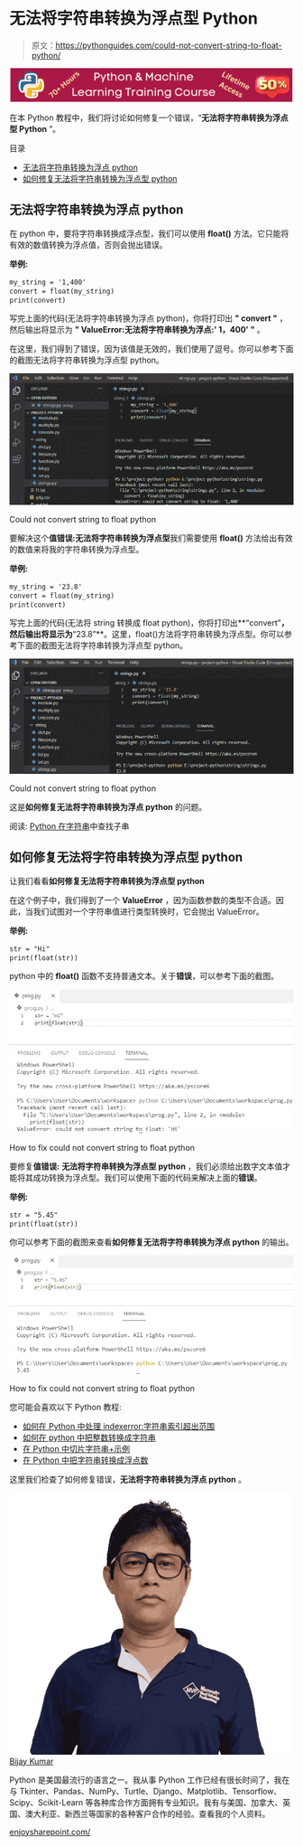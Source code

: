 # 无法将字符串转换为浮点型 Python

> 原文：<https://pythonguides.com/could-not-convert-string-to-float-python/>

[![Python & Machine Learning training courses](img/49ec9c6da89a04c9f45bab643f8c765c.png)](https://sharepointsky.teachable.com/p/python-and-machine-learning-training-course)

在本 Python 教程中，我们将讨论如何修复一个错误，“**无法将字符串转换为浮点型 Python** ”。

目录

[](#)

*   [无法将字符串转换为浮点 python](#Could_not_convert_string_to_float_python "Could not convert string to float python")
*   [如何修复无法将字符串转换为浮点型 python](#How_to_fix_could_not_convert_string_to_float_python "How to fix could not convert string to float python")

## 无法将字符串转换为浮点 python

在 python 中，要将字符串转换成浮点型，我们可以使用 **float()** 方法。它只能将有效的数值转换为浮点值，否则会抛出错误。

**举例:**

```
my_string = '1,400'
convert = float(my_string)
print(convert)
```

写完上面的代码(无法将字符串转换为浮点 python)，你将打印出 **" convert "** ，然后输出将显示为 **" ValueError:无法将字符串转换为浮点:' 1，400' "** 。

在这里，我们得到了错误，因为该值是无效的，我们使用了逗号。你可以参考下面的截图无法将字符串转换为浮点型 python。

![Could not convert string to float python](img/3527c8bb131d8b9e0f8f5e5a6436ccda.png "Could not convert string to float python")

Could not convert string to float python

要解决这个**值错误:无法将字符串转换为浮点型**我们需要使用 **float()** 方法给出有效的数值来将我的字符串转换为浮点型。

**举例:**

```
my_string = '23.8'
convert = float(my_string)
print(convert)
```

写完上面的代码(无法将 string 转换成 float python)，你将打印出**“convert”**，然后输出将显示为**“23.8”**。这里，float()方法将字符串转换为浮点型。你可以参考下面的截图无法将字符串转换为浮点型 python。

![Could not convert string to float python](img/183b78843f5503c196ab1f70f789dae8.png "Could not convert string to float python 1")

Could not convert string to float python

这是**如何修复无法将字符串转换为浮点 python** 的问题。

阅读: [Python 在字符串](https://pythonguides.com/python-find-substring-in-string/)中查找子串

## 如何修复无法将字符串转换为浮点型 python

让我们看看**如何修复无法将字符串转换为浮点型 python**

在这个例子中，我们得到了一个 **ValueError** ，因为函数参数的类型不合适。因此，当我们试图对一个字符串值进行类型转换时，它会抛出 ValueError。

**举例:**

```
str = "Hi"
print(float(str))
```

python 中的 **float()** 函数不支持普通文本。关于**错误**，可以参考下面的截图。

![How to fix could not convert string to float python](img/8b5fd1338630c9c5ee7495ef194368c1.png "How to fix could not convert string to float python")

How to fix could not convert string to float python

要修复**值错误:** **无法将字符串转换为浮点型 python** ，我们必须给出数字文本值才能将其成功转换为浮点型。我们可以使用下面的代码来解决上面的**错误**。

**举例:**

```
str = "5.45"
print(float(str))
```

你可以参考下面的截图来查看**如何修复无法将字符串转换为浮点 python** 的输出。

![How to fix could not convert string to float python](img/5ed5b06d1b1c9211bf822e08ddc017dd.png "How to fix could not convert string to float python 1")

How to fix could not convert string to float python

您可能会喜欢以下 Python 教程:

*   [如何在 Python 中处理 indexerror:字符串索引超出范围](https://pythonguides.com/indexerror-string-index-out-of-range-python/)
*   [如何在 python 中把整数转换成字符串](https://pythonguides.com/convert-an-integer-to-string-in-python/)
*   [在 Python 中切片字符串+示例](https://pythonguides.com/slicing-string-in-python/)
*   [在 Python 中把字符串转换成浮点数](https://pythonguides.com/convert-string-to-float-in-python/)

这里我们检查了如何修复错误，**无法将字符串转换为浮点 python** 。

![Bijay Kumar MVP](img/9cb1c9117bcc4bbbaba71db8d37d76ef.png "Bijay Kumar MVP")[Bijay Kumar](https://pythonguides.com/author/fewlines4biju/)

Python 是美国最流行的语言之一。我从事 Python 工作已经有很长时间了，我在与 Tkinter、Pandas、NumPy、Turtle、Django、Matplotlib、Tensorflow、Scipy、Scikit-Learn 等各种库合作方面拥有专业知识。我有与美国、加拿大、英国、澳大利亚、新西兰等国家的各种客户合作的经验。查看我的个人资料。

[enjoysharepoint.com/](https://enjoysharepoint.com/)[](https://www.facebook.com/fewlines4biju "Facebook")[](https://www.linkedin.com/in/fewlines4biju/ "Linkedin")[](https://twitter.com/fewlines4biju "Twitter")